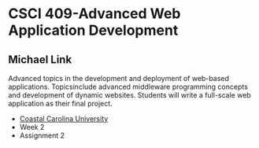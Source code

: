 # CSCI 409-Advanced Web Application Development
## Michael Link

Advanced topics in the development and deployment of web-based applications. Topicsinclude advanced middleware programming concepts and development of dynamic websites. Students will write a full-scale web application as their final project.
- [Coastal Carolina University](https://coastal.edu)
- Week 2
- Assignment 2
